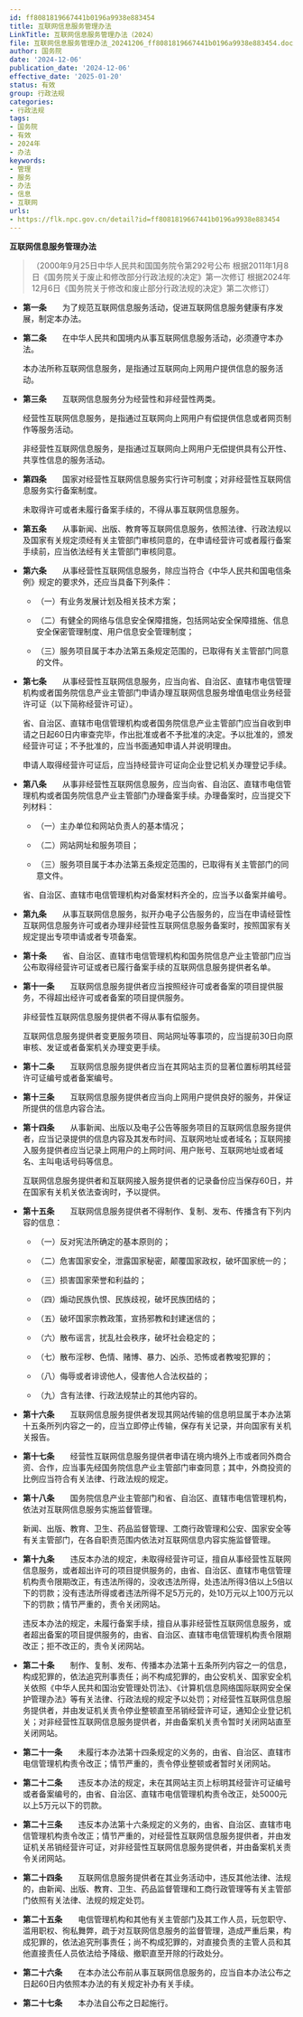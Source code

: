 ```yaml
---
id: ff8081819667441b0196a9938e883454
title: 互联网信息服务管理办法
LinkTitle: 互联网信息服务管理办法（2024）
file: 互联网信息服务管理办法_20241206_ff8081819667441b0196a9938e883454.docx
author: 国务院
date: '2024-12-06'
publication_date: '2024-12-06'
effective_date: '2025-01-20'
status: 有效
group: 行政法规
categories:
- 行政法规
tags:
- 国务院
- 有效
- 2024年
- 办法
keywords:
- 管理
- 服务
- 办法
- 信息
- 互联网
urls:
- https://flk.npc.gov.cn/detail?id=ff8081819667441b0196a9938e883454
---
```


**互联网信息服务管理办法**

> （2000年9月25日中华人民共和国国务院令第292号公布 根据2011年1月8日《国务院关于废止和修改部分行政法规的决定》第一次修订 根据2024年12月6日《国务院关于修改和废止部分行政法规的决定》第二次修订）

- **第一条**　　为了规范互联网信息服务活动，促进互联网信息服务健康有序发展，制定本办法。

- **第二条**　　在中华人民共和国境内从事互联网信息服务活动，必须遵守本办法。

  本办法所称互联网信息服务，是指通过互联网向上网用户提供信息的服务活动。

- **第三条**　　互联网信息服务分为经营性和非经营性两类。

  经营性互联网信息服务，是指通过互联网向上网用户有偿提供信息或者网页制作等服务活动。

  非经营性互联网信息服务，是指通过互联网向上网用户无偿提供具有公开性、共享性信息的服务活动。

- **第四条**　　国家对经营性互联网信息服务实行许可制度；对非经营性互联网信息服务实行备案制度。

  未取得许可或者未履行备案手续的，不得从事互联网信息服务。

- **第五条**　　从事新闻、出版、教育等互联网信息服务，依照法律、行政法规以及国家有关规定须经有关主管部门审核同意的，在申请经营许可或者履行备案手续前，应当依法经有关主管部门审核同意。

- **第六条**　　从事经营性互联网信息服务，除应当符合《中华人民共和国电信条例》规定的要求外，还应当具备下列条件：

  - （一）有业务发展计划及相关技术方案；

  - （二）有健全的网络与信息安全保障措施，包括网站安全保障措施、信息安全保密管理制度、用户信息安全管理制度；

  - （三）服务项目属于本办法第五条规定范围的，已取得有关主管部门同意的文件。

- **第七条**　　从事经营性互联网信息服务，应当向省、自治区、直辖市电信管理机构或者国务院信息产业主管部门申请办理互联网信息服务增值电信业务经营许可证（以下简称经营许可证）。

  省、自治区、直辖市电信管理机构或者国务院信息产业主管部门应当自收到申请之日起60日内审查完毕，作出批准或者不予批准的决定。予以批准的，颁发经营许可证；不予批准的，应当书面通知申请人并说明理由。

  申请人取得经营许可证后，应当持经营许可证向企业登记机关办理登记手续。

- **第八条**　　从事非经营性互联网信息服务，应当向省、自治区、直辖市电信管理机构或者国务院信息产业主管部门办理备案手续。办理备案时，应当提交下列材料：

  - （一）主办单位和网站负责人的基本情况；

  - （二）网站网址和服务项目；

  - （三）服务项目属于本办法第五条规定范围的，已取得有关主管部门的同意文件。

  省、自治区、直辖市电信管理机构对备案材料齐全的，应当予以备案并编号。

- **第九条**　　从事互联网信息服务，拟开办电子公告服务的，应当在申请经营性互联网信息服务许可或者办理非经营性互联网信息服务备案时，按照国家有关规定提出专项申请或者专项备案。

- **第十条**　　省、自治区、直辖市电信管理机构和国务院信息产业主管部门应当公布取得经营许可证或者已履行备案手续的互联网信息服务提供者名单。

- **第十一条**　　互联网信息服务提供者应当按照经许可或者备案的项目提供服务，不得超出经许可或者备案的项目提供服务。

  非经营性互联网信息服务提供者不得从事有偿服务。

  互联网信息服务提供者变更服务项目、网站网址等事项的，应当提前30日向原审核、发证或者备案机关办理变更手续。

- **第十二条**　　互联网信息服务提供者应当在其网站主页的显著位置标明其经营许可证编号或者备案编号。

- **第十三条**　　互联网信息服务提供者应当向上网用户提供良好的服务，并保证所提供的信息内容合法。

- **第十四条**　　从事新闻、出版以及电子公告等服务项目的互联网信息服务提供者，应当记录提供的信息内容及其发布时间、互联网地址或者域名；互联网接入服务提供者应当记录上网用户的上网时间、用户账号、互联网地址或者域名、主叫电话号码等信息。

  互联网信息服务提供者和互联网接入服务提供者的记录备份应当保存60日，并在国家有关机关依法查询时，予以提供。

- **第十五条**　　互联网信息服务提供者不得制作、复制、发布、传播含有下列内容的信息：

  - （一）反对宪法所确定的基本原则的；

  - （二）危害国家安全，泄露国家秘密，颠覆国家政权，破坏国家统一的；

  - （三）损害国家荣誉和利益的；

  - （四）煽动民族仇恨、民族歧视，破坏民族团结的；

  - （五）破坏国家宗教政策，宣扬邪教和封建迷信的；

  - （六）散布谣言，扰乱社会秩序，破坏社会稳定的；

  - （七）散布淫秽、色情、赌博、暴力、凶杀、恐怖或者教唆犯罪的；

  - （八）侮辱或者诽谤他人，侵害他人合法权益的；

  - （九）含有法律、行政法规禁止的其他内容的。

- **第十六条**　　互联网信息服务提供者发现其网站传输的信息明显属于本办法第十五条所列内容之一的，应当立即停止传输，保存有关记录，并向国家有关机关报告。

- **第十七条**　　经营性互联网信息服务提供者申请在境内境外上市或者同外商合资、合作，应当事先经国务院信息产业主管部门审查同意；其中，外商投资的比例应当符合有关法律、行政法规的规定。

- **第十八条**　　国务院信息产业主管部门和省、自治区、直辖市电信管理机构，依法对互联网信息服务实施监督管理。

  新闻、出版、教育、卫生、药品监督管理、工商行政管理和公安、国家安全等有关主管部门，在各自职责范围内依法对互联网信息内容实施监督管理。

- **第十九条**　　违反本办法的规定，未取得经营许可证，擅自从事经营性互联网信息服务，或者超出许可的项目提供服务的，由省、自治区、直辖市电信管理机构责令限期改正，有违法所得的，没收违法所得，处违法所得3倍以上5倍以下的罚款；没有违法所得或者违法所得不足5万元的，处10万元以上100万元以下的罚款；情节严重的，责令关闭网站。

  违反本办法的规定，未履行备案手续，擅自从事非经营性互联网信息服务，或者超出备案的项目提供服务的，由省、自治区、直辖市电信管理机构责令限期改正；拒不改正的，责令关闭网站。

- **第二十条**　　制作、复制、发布、传播本办法第十五条所列内容之一的信息，构成犯罪的，依法追究刑事责任；尚不构成犯罪的，由公安机关、国家安全机关依照《中华人民共和国治安管理处罚法》、《计算机信息网络国际联网安全保护管理办法》等有关法律、行政法规的规定予以处罚；对经营性互联网信息服务提供者，并由发证机关责令停业整顿直至吊销经营许可证，通知企业登记机关；对非经营性互联网信息服务提供者，并由备案机关责令暂时关闭网站直至关闭网站。

- **第二十一条**　　未履行本办法第十四条规定的义务的，由省、自治区、直辖市电信管理机构责令改正；情节严重的，责令停业整顿或者暂时关闭网站。

- **第二十二条**　　违反本办法的规定，未在其网站主页上标明其经营许可证编号或者备案编号的，由省、自治区、直辖市电信管理机构责令改正，处5000元以上5万元以下的罚款。

- **第二十三条**　　违反本办法第十六条规定的义务的，由省、自治区、直辖市电信管理机构责令改正；情节严重的，对经营性互联网信息服务提供者，并由发证机关吊销经营许可证，对非经营性互联网信息服务提供者，并由备案机关责令关闭网站。

- **第二十四条**　　互联网信息服务提供者在其业务活动中，违反其他法律、法规的，由新闻、出版、教育、卫生、药品监督管理和工商行政管理等有关主管部门依照有关法律、法规的规定处罚。

- **第二十五条**　　电信管理机构和其他有关主管部门及其工作人员，玩忽职守、滥用职权、徇私舞弊，疏于对互联网信息服务的监督管理，造成严重后果，构成犯罪的，依法追究刑事责任；尚不构成犯罪的，对直接负责的主管人员和其他直接责任人员依法给予降级、撤职直至开除的行政处分。

- **第二十六条**　　在本办法公布前从事互联网信息服务的，应当自本办法公布之日起60日内依照本办法的有关规定补办有关手续。

- **第二十七条**　　本办法自公布之日起施行。
